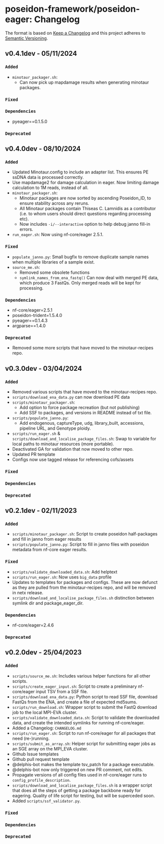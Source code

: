 # poseidon-framework/poseidon-eager: Changelog

The format is based on [Keep a Changelog](https://keepachangelog.com/en/1.0.0/)
and this project adheres to [Semantic Versioning](https://semver.org/spec/v2.0.0.html).

## v0.4.1dev - 05/11/2024

### `Added`

- `minotaur_packager.sh`:
  - Can now pick up mapdamage results when generating minotaur packages.

### `Fixed`

### `Dependencies`

- pyeager==0.1.5.0

### `Deprecated`

## v0.4.0dev - 08/10/2024

### `Added`

- Updated Minotaur.config to include an adapter list. This ensures PE ssDNA data is processed correctly.
- Use mapdamage2 for damage calculation in eager. Now limiting damage calculation to 1M reads, instead of all.
- `minotaur_packager.sh`:
  - Minotaur packages are now sorted by ascending Poseidon_ID, to ensure stability across any reruns.
  - All Minotaur packages contain Thiseas C. Lamnidis as a contributor (i.e. to whom users should direct questions regarding processing etc).
  - Now includes `-i/--interactive` option to help debug janno fill-in errors.
- `run_eager.sh`: Now using nf-core/eager 2.5.1.

### `Fixed`

- `populate_janno.py`: Small bugfix to remove duplicate sample names when multiple libraries of a sample exist.
- `source_me.sh`: 
  - Removed some obsolete functions
  - `symlink_names_from_ena_fastq()` Can now deal with merged PE data, which produce 3 FastQs. Only merged reads will be kept for processing.

### `Dependencies`

- nf-core/eager=2.5.1
- poseidon-trident=1.5.4.0
- pyeager==0.1.4.3
- argparse==1.4.0

### `Deprecated`

- Removed some more scripts that have moved to the minotaur-recipes repo.

## v0.3.0dev - 03/04/2024

### `Added`

- Removed various scripts that have moved to the minotaur-recipes repo.
- `scripts/download_ena_data.py` can now download PE data
- `scripts/minotaur_packager.sh`: 
  - Add option to force package recreation (but not publishing)
  - Add SSF to packages, and versions in README instead of txt file.
- `scripts/populate_janno.py`:
   - Add endogenous, captureType, udg, library_built, accessions, pipeline URL, and Genotype ploidy.
- `scripts/run_eager.sh` & `scripts/download_and_localise_package_files.sh`: Swap to variable for local paths to minotaur resources (more portable).
- Deactivated GA for validation that now moved to other repo. 
- Updated PR template
- Configs now use tagged release for referencing cofs/assets

### `Fixed`

### `Dependencies`

### `Deprecated`

## v0.2.1dev - 02/11/2023

### `Added`

- `scripts/minotaur_packager.sh`:        Script to create poseidon half-packages and fill in janno from eager results
- `scripts/populate_janno.py`:           Script to fill in janno files with poseidon metadata from nf-core eager results.

### `Fixed`

- `scripts/validate_downloaded_data.sh`: Add helptext
- `scripts/run_eager.sh`:                Now uses `big_data` profile
- Updates to templates for packages and configs. These are now defunct as they are pulled from the minotaur-recipes repo, and will be removed in netx release.
- `scripts/download_and_localise_package_files.sh` distinction between symlink dir and package_eager_dir.

### `Dependencies`

- nf-core/eager=2.4.6

### `Deprecated`

## v0.2.0dev - 25/04/2023

### `Added`

- `scripts/source_me.sh`:                Includes various helper functions for all other scripts.
- `scripts/create_eager_input.sh`:       Script to create a preliminary nf-core/eager input TSV from a SSF file.
- `scripts/download_ena_data.py`:        Python script to read SSF file, download FastQs from the ENA, and create a file of expected md5sums.
- `scripts/run_download.sh`:             Wrapper script to submit the FastQ download job to the local MPI-EVA cluster.
- `scripts/validate_downloaded_data.sh`: Script to validate the downloaded data, and create the intended symlinks for running nf-core/eager.
- Added a Changelog: `CHANGELOG.md`
- `scripts/run_eager.sh`:                Script to run nf-core/eager for all packages that need (re-)running.
- `scripts/submit_as_array.sh`:          Helper script for submitting eager jobs as an SGE array on the MPI_EVA cluster.
- Github Issue templates
- Github pull request template
- @delphis-bot makes the template tsv_patch for a package executable.
- @delphis-bot now only triggered on new PR comment, not edits.
- Propagate versions of all config files used in nf-core/eager runs to `config_profile_description`.
- `scripts/download_and_localise_package_files.sh` is a wrapper script that does all the steps of getting a package backbone ready for eagering. Quality of life script for testing, but will be superceded soon.
- Added `scripts/ssf_validator.py`.

### `Fixed`

### `Dependencies`

### `Deprecated`
